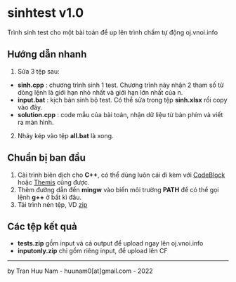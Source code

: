 # sinhtest v1.0
Trình sinh test cho một bài toán để up lên trình chấm tự động oj.vnoi.info



## Hướng dẫn nhanh

1. Sửa 3 tệp sau:
+ **sinh.cpp** : chương trình sinh 1 test. Chương trình này nhận 2 tham số từ dòng lệnh là giới hạn nhỏ nhất và giới hạn lớn nhất của n.
+ **input.bat** : kịch bản sinh bộ test. Có thể sửa trong tệp **sinh.xlsx** rồi copy vào đây.
+ **solution.cpp** : code mẫu của bài toán, nhận dữ liệu từ bàn phím và viết ra màn hình.
2. Nháy kép vào tệp **all.bat** là xong.


## Chuẩn bị ban đầu

1. Cài trình biên dịch cho **C++**, có thể dùng luôn cái đi kèm với [CodeBlock](https://drive.google.com/file/d/19jk4zx5ZBlLcmLPqW_0ZfHbAPZWd2VIO/view?usp=sharing) hoặc [Themis](https://drive.google.com/file/d/1Zz3uXuTtG51N579zSmhtqWslgI82x8pH/view?usp=sharing) cũng được.
2. Thêm đường dẫn đến **mingw** vào biến môi trường **PATH** để có thể gọi lệnh **g++** ở bất kì đâu.
3. Tải trình nén tệp, VD [zip](http://gnuwin32.sourceforge.net/packages/zip.htm)

## Các tệp kết quả

+ **tests.zip** gồm input và cả output để upload ngay lên oj.vnoi.info
+ **inputonly.zip** chỉ gồm riêng input, để upload lên CF 

---------------
by Tran Huu Nam - huunam0[at]gmail.com - 2022
